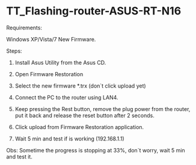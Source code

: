 TT_Flashing-router-ASUS-RT-N16
==============================




Requirements:

Windows XP/Vista/7
New Firmware.




Steps:

1. Install Asus Utility from the Asus CD.

2. Open Firmware Restoration

3. Select the new firmware *.trx (don`t click upload yet)

4. Connect the PC to the router using LAN4.

5. Keep pressing the Rest button, remove the plug power from the router, put it back and release the reset button after 2 seconds.

6. Click upload from Firmware Restoration application.

7. Wait 5 min and test if is working (192.168.1.1)

Obs: Sometime the progress is stopping at 33%, don`t worry, wait 5 min and test it.